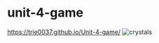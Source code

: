 # unit-4-game
https://trie0037.github.io/Unit-4-game/
![crystals](https://user-images.githubusercontent.com/38965016/45910290-a2148800-bdcd-11e8-8161-44780cf44ec2.png)

